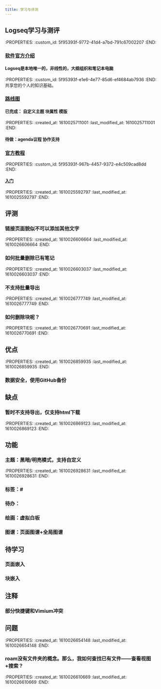 ```yaml
---
title: 学习与评测
---
```


## Logseq学习与测评
:PROPERTIES:
:custom_id: 5f95393f-9772-41d4-a7bd-791c67002207
:END:
### [软件官方介绍](https://logseq.com/blog/about )
#### Logseq是本地唯一的，非线性的，大纲组织和笔记本电脑
:PROPERTIES:
:custom_id: 5f95393f-e1e6-4e77-85d6-ef4684ab7936
:END:
共享您的个人的知识基础。
### [路线图](https://github.com/logseq/logseq/projects/1)
#### 已完成： 自定义主题 块属性 模版
:PROPERTIES:
:created_at: 1610025711001
:last_modified_at: 1610025711001
:END:
#### 待做：agenda议程 协作支持
### [官方教程](https://logseq.github.io/page/contents)
:PROPERTIES:
:custom_id: 5f95393f-967b-4457-9372-e4c509cad8dd
:END:
#### [入门](https://logseq.github.io/page/getting%2520started)
:PROPERTIES:
:created_at: 1610025592797
:last_modified_at: 1610025592797
:END:
## 评测
### 链接页面貌似不可以添加其他文字
:PROPERTIES:
:created_at: 1610026606664
:last_modified_at: 1610026606664
:END:
### 如何批量删除已有笔记
:PROPERTIES:
:created_at: 1610026603037
:last_modified_at: 1610026603037
:END:
### 不支持批量导出
:PROPERTIES:
:created_at: 1610026777749
:last_modified_at: 1610026777749
:END:
### 如何删除块呢？
:PROPERTIES:
:created_at: 1610026770691
:last_modified_at: 1610026770691
:END:
## 优点
:PROPERTIES:
:created_at: 1610026859935
:last_modified_at: 1610026859935
:END:
### 数据安全，使用GitHub备份
## 缺点
### 暂时不支持导出，仅支持html下载
:PROPERTIES:
:created_at: 1610026869123
:last_modified_at: 1610026869123
:END:
## 功能
### 主题：黑暗/明亮模式，支持自定义
:PROPERTIES:
:created_at: 1610026928631
:last_modified_at: 1610026928631
:END:
### 标签：#
### 待办：
### 绘画：虚拟白板
### 图谱：页面图谱+全局图谱
## 待学习
### 页面嵌入
### 块嵌入
## 注释
### 部分快捷键和Vimium冲突
## 问题
:PROPERTIES:
:created_at: 1610026654148
:last_modified_at: 1610026654148
:END:
### roam没有文件夹的概念。那么，我如何查找已有文件——查看视图+搜索？
:PROPERTIES:
:created_at: 1610026610669
:last_modified_at: 1610026610669
:END:
##
